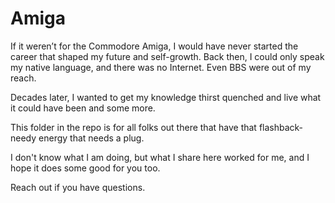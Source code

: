 # Amiga
If it weren’t for the Commodore Amiga, I would have never started the career that shaped my future and self-growth. Back then, I could only speak my native language, and there was no Internet. Even BBS were out of my reach.

Decades later, I wanted to get my knowledge thirst quenched and live what it could have been and some more.

This folder in the repo is for all folks out there that have that flashback-needy energy that needs a plug.

I don't know what I am doing, but what I share here worked for me, and I hope it does some good for you too.


Reach out if you have questions.
